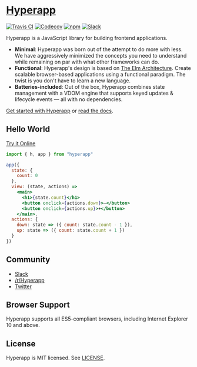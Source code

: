 # [Hyperapp](https://codepen.io/hyperapp)
[![Travis CI](https://img.shields.io/travis/hyperapp/hyperapp/master.svg)](https://travis-ci.org/hyperapp/hyperapp)
[![Codecov](https://img.shields.io/codecov/c/github/hyperapp/hyperapp/master.svg)](https://codecov.io/gh/hyperapp/hyperapp)
[![npm](https://img.shields.io/npm/v/hyperapp.svg)](https://www.npmjs.org/package/hyperapp)
[![Slack](https://hyperappjs.herokuapp.com/badge.svg)](https://hyperappjs.herokuapp.com "Join us")

Hyperapp is a JavaScript library for building frontend applications.

- **Minimal**: Hyperapp was born out of the attempt to do more with less. We have aggressively minimized the concepts you need to understand while remaining on par with what other frameworks can do.
- **Functional**: Hyperapp's design is based on [The Elm Architecture](https://guide.elm-lang.org/architecture). Create scalable browser-based applications using a functional paradigm. The twist is you don't have to learn a new language.
- **Batteries-included**: Out of the box, Hyperapp combines state management with a VDOM engine that supports keyed updates & lifecycle events — all with no dependencies.

[Get started with Hyperapp](/docs/getting-started.md) or [read the docs](/docs).

## Hello World

[Try it Online](https://codepen.io/hyperapp/pen/zNxZLP?editors=0010)

```jsx
import { h, app } from "hyperapp"

app({
  state: {
    count: 0
  },
  view: (state, actions) =>
    <main>
      <h1>{state.count}</h1>
      <button onclick={actions.down}>–</button>
      <button onclick={actions.up}>+</button>
    </main>,
  actions: {
    down: state => ({ count: state.count - 1 }),
    up: state => ({ count: state.count + 1 })
  }
})
```

## Community

- [Slack](https://hyperappjs.herokuapp.com)
- [/r/Hyperapp](https://www.reddit.com/r/hyperapp)
- [Twitter](https://twitter.com/hyperappjs)

## Browser Support

Hyperapp supports all ES5-compliant browsers, including Internet Explorer 10 and above.

## License

Hyperapp is MIT licensed. See [LICENSE](LICENSE.md).
